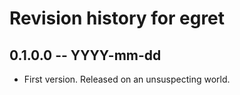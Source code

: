 # Revision history for egret

## 0.1.0.0 -- YYYY-mm-dd

* First version. Released on an unsuspecting world.
